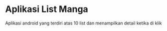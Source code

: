 # Aplikasi List Manga
 Aplikasi android yang terdiri atas 10 list dan menampilkan detail ketika di klik

